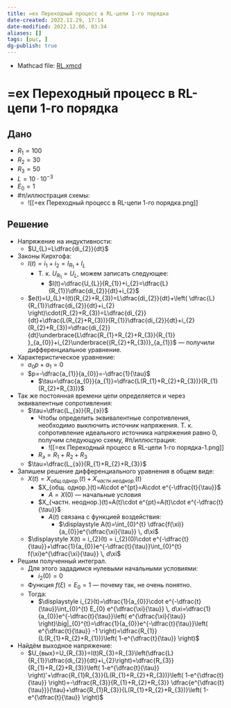 ```yaml
---
title: =ex Переходный процесс в RL-цепи 1-го порядка
date-created: 2022.11.29, 17:14
date-modified: 2022.12.06, 03:34
aliases: []
tags: [рцс, ]
dg-publish: true
---
```


- Mathcad file: [RL.xmcd](file:///C:%5CUsers%5CMojo%5CiCloudDrive%5C_university%5CMineev%5CRL.xmcd)

# =ex Переходный процесс в RL-цепи 1-го порядка

## Дано

- $R_{1}=100$
- $R_{2}=30$
- $R_{3}=50$
- $L=10\cdot10^{-3}$
- $E_{0}=1$
- #π/иллюстрация схемы:
	- ![[=ex Переходный процесс в RL-цепи 1-го порядка.png]]

## Решение

- Напряжение на индуктивности:
	- $U_{L}=L\dfrac{di_{2}}{dt}$
- Законы Кирхгофа:
	- $I(t)=i_{1}+i_{2}=I_{R_{1}}+I_{L}$
		- Т. к. $U_{R_{1}}=U_{L}$, можем записать следующее:
			- $I(t)=\dfrac{U_{L}}{R_{1}}+i_{2}=\dfrac{L}{R_{1}}\dfrac{di_{2}}{dt}+i_{2}$
	- $e(t)=U_{L}+I(t)(R_{2}+R_{3})=L\dfrac{di_{2}}{dt}+\left( \dfrac{L}{R_{1}}\dfrac{di_{2}}{dt}+i_{2} \right)\cdot(R_{2}+R_{3})=L\dfrac{di_{2}}{dt}+\dfrac{L(R_{2}+R_{3})}{R_{1}}\dfrac{di_{2}}{dt}+i_{2}(R_{2}+R_{3})=\dfrac{di_{2}}{dt}\underbrace{L\dfrac{R_{1}+R_{2}+R_{3}}{R_{1}} }_{a_{0}}+i_{2}\underbrace{(R_{2}+R_{3})}_{a_{1}}$ — получили дифференциальное уравнение.
- Характеристическое уравнение:
	- $a_{0}p+a_{1}=0$
	- $p=-\dfrac{a_{1}}{a_{0}}=-\dfrac{1}{\tau}$
		- $\tau=\dfrac{a_{0}}{a_{1}}=\dfrac{L(R_{1}+R_{2}+R_{3})}{R_{1}(R_{2}+R_{3})}$
- Так же постоянная времени цепи определяется и через эквивалентные сопротивления:
	- $\tau=\dfrac{L_{э}}{R_{э}}$
		- Чтобы определить эквивалентные сопротивления, необходимо выключить источник напряжения. Т. к. сопротивление идеального источника напряжения равно 0, получим следующую схему, #π/иллюстрация:
			- ![[=ex Переходный процесс в RL-цепи 1-го порядка-1.png]]
		- $R_{э}=R_{1}+R_{2}+R_{3}$
	- $\tau=\dfrac{L_{э}}{R_{1}+R_{2}+R_{3}}$
- Запишем решение дифференциального уравнения в общем виде:
	- $X(t)=X_{общ. однор.}(t)+X_{частн. неоднор.}(t)$
		- $X_{общ. однор.}(t)=A\cdot e^{pt}=A\cdot e^{-\dfrac{t}{\tau}}$
			- $A=X(0)$ — начальные условия
		- $X_{частн. неоднор.}(t)=A(t)\cdot e^{pt}=A(t)\cdot e^{-\dfrac{t}{\tau}}$
			- $A(t)$ связана с функцией воздействия:
				- $\displaystyle A(t)=\int_{0}^{t} \dfrac{f(\xi)}{a_{0}}e^{\dfrac{\xi}{\tau}} \, d\xi$
	- $\displaystyle X(t) = i_{2}(t) = i_{2}(0)\cdot e^{-\dfrac{t}{\tau}}+\dfrac{1}{a_{0}}e^{-\dfrac{t}{\tau}}\int_{0}^{t} f(\xi)e^{\dfrac{\xi}{\tau}} \, d\xi$
- Решим полученный интеграл.
	- Для этого зададимся нулевыми начальными условиями:
		- $i_{2}(0)=0$
	- Функция $f(\xi)=E_{0}=1$ — почему так, не очень понятно.
	- Тогда:
		- $\displaystyle i_{2}(t)=\dfrac{1}{a_{0}}\cdot e^{-\dfrac{t}{\tau}}\int_{0}^{t} E_{0} e^{\dfrac{\xi}{\tau}} \, d\xi=\dfrac{1}{a_{0}}e^{-\dfrac{t}{\tau}}\left( e^{\dfrac{\xi}{\tau}} \right)\big|_{0}^{t}=\dfrac{1}{a_{0}}e^{-\dfrac{t}{\tau}}\left( e^{\dfrac{t}{\tau}} -1 \right)=\dfrac{R_{1}}{L(R_{1}+R_{2}+R_{1})}\left( 1-e^{\dfrac{t}{\tau}} \right)$
- Найдём выходное напряжение:
	- $U_{вых}=U_{R_{3}}=I(t)R_{3}=R_{3}\left(\dfrac{L}{R_{1}}\dfrac{di_{2}}{dt}+i_{2}\right)=\dfrac{R_{3}}{R_{1}+R_{2}+R_{3}}\left( 1-e^{\dfrac{t}{\tau}} \right)'+\dfrac{R_{1}R_{3}}{L(R_{1}+R_{2}+R_{3})}\left( 1-e^{\dfrac{t}{\tau}} \right)=-\dfrac{R_{3}}{R_{1}+R_{2}+R_{3}} \dfrac{e^{\dfrac{t}{\tau}}}{\tau}+\dfrac{R_{1}R_{3}}{L(R_{1}+R_{2}+R_{3})}\left( 1-e^{\dfrac{t}{\tau}} \right)$
